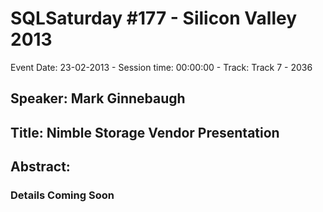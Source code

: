 # SQLSaturday #177 - Silicon Valley 2013
Event Date: 23-02-2013 - Session time: 00:00:00 - Track: Track 7 - 2036
## Speaker: Mark Ginnebaugh
## Title: Nimble Storage Vendor Presentation
## Abstract:
### Details Coming Soon
